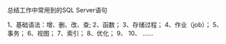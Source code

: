 总结工作中常用到的SQL Server语句

1、基础语法：增、删、改、查;
2、函数；
3、存储过程；
4、作业（job）；
5、事务；
6、视图；
7、索引；
8、优化；
9、
10、
......






















































